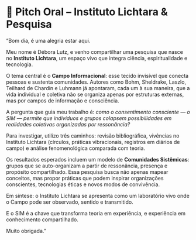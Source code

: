 # 🌿 Pitch Oral – Instituto Lichtara & Pesquisa

“Bom dia, é uma alegria estar aqui.

Meu nome é Débora Lutz, e venho compartilhar uma pesquisa que nasce no **Instituto Lichtara**, um espaço vivo que integra ciência, espiritualidade e tecnologia.

O tema central é o **Campo Informacional**: esse tecido invisível que conecta pessoas e sustenta comunidades. Autores como Bohm, Sheldrake, Laszlo, Teilhard de Chardin e Luhmann já apontaram, cada um à sua maneira, que a vida individual e coletiva não se organiza apenas por estruturas externas, mas por campos de informação e consciência.

A pergunta que guia meu trabalho é: _como o consentimento consciente — o SIM — permite que indivíduos e grupos colapsem possibilidades em realidades coletivas organizadas por ressonância?_

Para investigar, utilizo três caminhos: revisão bibliográfica, vivências no Instituto Lichtara (círculos, práticas vibracionais, registros em diários de campo) e análise fenomenológica comparada com teoria.

Os resultados esperados incluem um modelo de **Comunidades Sistêmicas**: grupos que se auto-organizam a partir de ressonância, presença e propósito compartilhado. Essa pesquisa busca não apenas mapear conceitos, mas propor práticas que podem inspirar organizações conscientes, tecnologias éticas e novos modos de convivência.

Em síntese: o Instituto Lichtara se apresenta como um laboratório vivo onde o Campo pode ser observado, sentido e transmitido.

E o SIM é a chave que transforma teoria em experiência, e experiência em conhecimento compartilhado.

Muito obrigada.”
